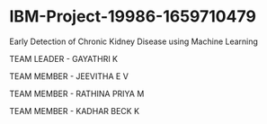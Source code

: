 # IBM-Project-19986-1659710479
Early Detection of Chronic Kidney Disease using Machine Learning



TEAM LEADER - GAYATHRI K


TEAM MEMBER - JEEVITHA E V


TEAM MEMBER - RATHINA PRIYA M


TEAM MEMBER - KADHAR BECK K

